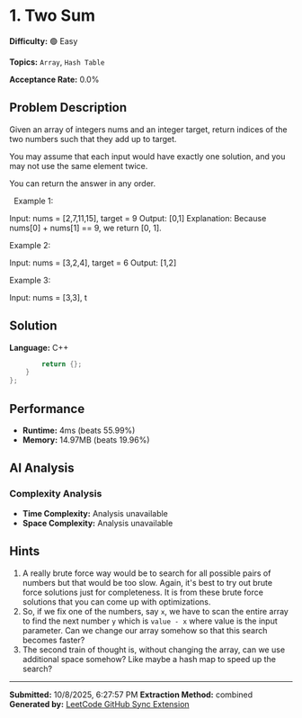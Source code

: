 # 1. Two Sum

**Difficulty:** 🟢 Easy

**Topics:** `Array`, `Hash Table`

**Acceptance Rate:** 0.0%

## Problem Description

Given an array of integers nums and an integer target, return indices of the two numbers such that they add up to target.

You may assume that each input would have exactly one solution, and you may not use the same element twice.

You can return the answer in any order.

 
Example 1:

Input: nums = [2,7,11,15], target = 9
Output: [0,1]
Explanation: Because nums[0] + nums[1] == 9, we return [0, 1].


Example 2:

Input: nums = [3,2,4], target = 6
Output: [1,2]


Example 3:

Input: nums = [3,3], t

## Solution

**Language:** C++

```cpp
        return {};
    }
};  
```

## Performance

- **Runtime:** 4ms (beats 55.99%)
- **Memory:** 14.97MB (beats 19.96%)

## AI Analysis

### Complexity Analysis
- **Time Complexity:** Analysis unavailable
- **Space Complexity:** Analysis unavailable

## Hints

1. A really brute force way would be to search for all possible pairs of numbers but that would be too slow. Again, it's best to try out brute force solutions just for completeness. It is from these brute force solutions that you can come up with optimizations.
2. So, if we fix one of the numbers, say <code>x</code>, we have to scan the entire array to find the next number <code>y</code> which is <code>value - x</code> where value is the input parameter. Can we change our array somehow so that this search becomes faster?
3. The second train of thought is, without changing the array, can we use additional space somehow? Like maybe a hash map to speed up the search?

---

**Submitted:** 10/8/2025, 6:27:57 PM
**Extraction Method:** combined
**Generated by:** [LeetCode GitHub Sync Extension](https://github.com/your-username/leetcode-github-sync)
